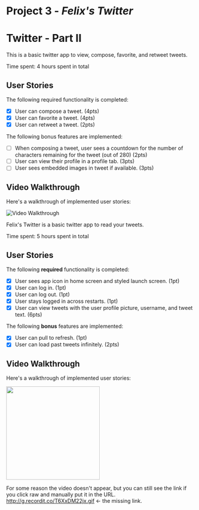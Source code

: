 # Project 3 - *Felix's Twitter*

# Twitter - Part II

This is a basic twitter app to view, compose, favorite, and retweet tweets.

Time spent: 4 hours spent in total

## User Stories

The following required functionality is completed:

- [x] User can compose a tweet. (4pts)
- [x] User can favorite a tweet. (4pts)
- [x] User can retweet a tweet. (2pts)

The following bonus features are implemented:

- [ ] When composing a tweet, user sees a countdown for the number of characters remaining for the tweet (out of 280) (2pts)
- [ ] User can view their profile in a profile tab. (3pts)
- [ ] User sees embedded images in tweet if available. (3pts)

## Video Walkthrough

Here's a walkthrough of implemented user stories:

<img src='[http://i.imgur.com/link/to/your/gif/file.gif](http://g.recordit.co/v0E7GTK4xE.gif)' title='Video Walkthrough' width='' alt='Video Walkthrough' />

Felix's Twitter is a basic twitter app to read your tweets.

Time spent: 5 hours spent in total

## User Stories

The following **required** functionality is completed:

- [x] User sees app icon in home screen and styled launch screen. (1pt)
- [x] User can log in. (1pt)
- [x] User can log out. (1pt)
- [x] User stays logged in across restarts. (1pt)
- [x] User can view tweets with the user profile picture, username, and tweet text. (6pts)

The following **bonus** features are implemented:

- [x] User can pull to refresh. (1pt)
- [x] User can load past tweets infinitely. (2pts)

## Video Walkthrough

Here's a walkthrough of implemented user stories:

<img src="http://g.recordit.co/T6XxDM22jx.gif" width=250><br>

For some reason the video doesn't appear, but you can still see the link if you click raw and manually put it in the URL.
http://g.recordit.co/T6XxDM22jx.gif <- the missing link.
